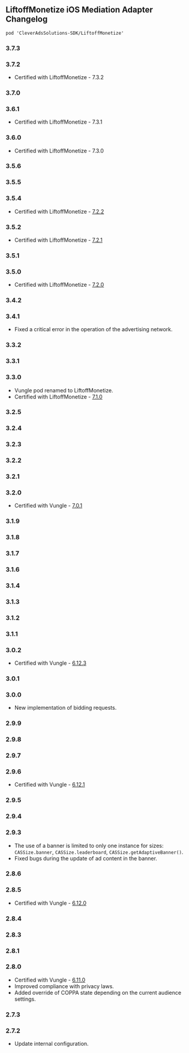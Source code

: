 ## LiftoffMonetize iOS Mediation Adapter Changelog
`pod 'CleverAdsSolutions-SDK/LiftoffMonetize'`

### 3.7.3

### 3.7.2
- Certified with LiftoffMonetize - 7.3.2

### 3.7.0

### 3.6.1
- Certified with LiftoffMonetize - 7.3.1

### 3.6.0
- Certified with LiftoffMonetize - 7.3.0

### 3.5.6

### 3.5.5

### 3.5.4
- Certified with LiftoffMonetize - [7.2.2](https://support.vungle.com/hc/en-us/articles/15718672681883)

### 3.5.2
- Certified with LiftoffMonetize - [7.2.1](https://support.vungle.com/hc/en-us/articles/15718672681883)

### 3.5.1

### 3.5.0
- Certified with LiftoffMonetize - [7.2.0](https://support.vungle.com/hc/en-us/articles/15718672681883)

### 3.4.2

### 3.4.1
- Fixed a critical error in the operation of the advertising network.

### 3.3.2

### 3.3.1

### 3.3.0
- Vungle pod renamed to LiftoffMonetize.
- Certified with LiftoffMonetize - [7.1.0](https://support.vungle.com/hc/en-us/articles/15718672681883)

### 3.2.5

### 3.2.4

### 3.2.3

### 3.2.2

### 3.2.1

### 3.2.0
- Certified with Vungle - [7.0.1](https://support.vungle.com/hc/en-us/articles/15718672681883)

### 3.1.9

### 3.1.8

### 3.1.7

### 3.1.6

### 3.1.4

### 3.1.3

### 3.1.2

### 3.1.1

### 3.0.2
- Certified with Vungle - [6.12.3](https://github.com/Vungle/iOS-SDK/blob/master/CHANGELOG.md)

### 3.0.1

### 3.0.0
- New implementation of bidding requests.

### 2.9.9

### 2.9.8

### 2.9.7

### 2.9.6
- Certified with Vungle - [6.12.1](https://github.com/Vungle/iOS-SDK/blob/master/CHANGELOG.md)

### 2.9.5

### 2.9.4

### 2.9.3
- The use of a banner is limited to only one instance for sizes: `CASSize.banner`, `CASSize.leaderboard`, `CASSize.getAdaptiveBanner()`.
- Fixed bugs during the update of ad content in the banner.

### 2.8.6

### 2.8.5
- Certified with Vungle - [6.12.0](https://github.com/Vungle/iOS-SDK/blob/master/CHANGELOG.md)

### 2.8.4

### 2.8.3

### 2.8.1

### 2.8.0
- Certified with Vungle - [6.11.0](https://github.com/Vungle/iOS-SDK/blob/master/CHANGELOG.md)
- Improved compliance with privacy laws.
- Added override of COPPA state depending on the current audience settings.

### 2.7.3

### 2.7.2
- Update internal configuration.